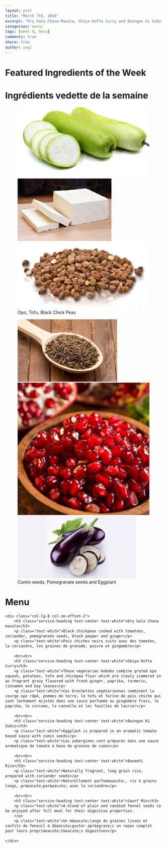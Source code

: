 ```yaml
---
layout: post
title: "March 7th, 2016"
excerpt: "Dry kala Chana Masala, Ghiya Kofta Curry and Baingan ki Subzi"
categories: menus
tags: [week 9, menu]
comments: true
share: true
author: yogi
---
```


# Featured Ingredients of the Week

# Ingrédients vedette de la semaine

<figure class="third">
	<a href="https://raw.githubusercontent.com/yogibelly/yogibelly.github.io/master/img/portfolio/opo.png"><img src="https://raw.githubusercontent.com/yogibelly/yogibelly.github.io/master/img/portfolio/opo.png" alt="image"></a>
	<a href="https://raw.githubusercontent.com/yogibelly/yogibelly.github.io/master/img/portfolio/tofu.jpg"><img src="https://raw.githubusercontent.com/yogibelly/yogibelly.github.io/master/img/portfolio/tofu-thumbnail.jpg" alt="image"></a>
	<a href="https://raw.githubusercontent.com/yogibelly/yogibelly.github.io/master/img/portfolio/bengalgram.jpg"><img src="https://raw.githubusercontent.com/yogibelly/yogibelly.github.io/master/img/portfolio/bengalgram.jpg" alt="image"></a>
	<figcaption>Opo, Tofu, Black Chick Peas</figcaption>
</figure>

<figure class="third">
    <a href="https://raw.githubusercontent.com/yogibelly/yogibelly.github.io/master/img/portfolio/cumin.jpg"><img src="https://raw.githubusercontent.com/yogibelly/yogibelly.github.io/master/img/portfolio/cumin-thumbnail.jpg" alt="image"></a>
    <a href="https://raw.githubusercontent.com/yogibelly/yogibelly.github.io/master/img/portfolio/pomegranate.jpg"><img src="https://raw.githubusercontent.com/yogibelly/yogibelly.github.io/master/img/portfolio/pomegranate.jpg" alt="image"></a>
    <a href="https://raw.githubusercontent.com/yogibelly/yogibelly.github.io/master/img/portfolio/eggplant.jpg"><img src="https://raw.githubusercontent.com/yogibelly/yogibelly.github.io/master/img/portfolio/eggplant-thumbnail.jpg" alt="image"></a>
    <figcaption>Cumin seeds, Pomegranate seeds and Eggplant</figcaption>
</figure>


# Menu

<div class="row">

	<div class="col-lg-8 col-sm-offset-2">
        <h3 class="service-heading text-center text-white">Dry kala Chana masala</h3>
        <p class="text-white">Black chickpeas cooked with tomatoes, coriander, pomegranate seeds, black pepper and ginger</p>
        <p class="text-white">Pois chiches noirs cuits avec des tomates, la coriandre, les graines de grenade, poivre et gingembre</p>

        <br><br>
        <h3 class="service-heading text-center text-white">Ghiya Kofta Curry</h3>
        <p class="text-white">These vegetarian kebabs combine grated opo squash, potatoes, tofu and chickpea flour which are slowly simmered in an fragrant gravy flavored with fresh ginger, paprika, turmeric, cinnamon and bay leaves</p>
        <p class="text-white">Ces brochettes végétariennes combinent la courge opo râpé, pommes de terre, le tofu et farine de pois chiche qui sont lentement mijotés dans une sauce parfumée au gingembre frais, le paprika, le curcuma, la cannelle et les feuilles de laurier</p>

        <br><br>
        <h3 class="service-heading text-center text-white">Baingan Ki Subzi</h3>
        <p class="text-white">Eggplant is prepared in an aromatic tomato based sauce with cumin seeds</p>
        <p class="text-white">Les aubergines sont préparés dans une sauce aromatique de tomate à base de graines de cumin</p>

        <br><br>
        <h3 class="service-heading text-center text-white">Basmati Rice</h3>
        <p class="text-white">Naturally fragrant, long grain rice, prepared with coriander seeds</p>
        <p class="text-white">Naturellement parfum&eacute;, riz à grains longs, pr&eacute;par&eacute; avec la coriandre</p>

        <br><br>
        <h3 class="service-heading text-center text-white">Saunf Mix</h3>
        <p class="text-white">A blend of plain and candied fennel seeds to be enjoyed after full meal for their digestive properties.
        </p>
        <p class="text-white">Un m&eacute;lange de graines lisses et confits de fenouil à d&eacute;guster apr&egrave;s un repas complet pour leurs propri&eacute;t&eacute;s digestives</p>

    </div>
</div>
